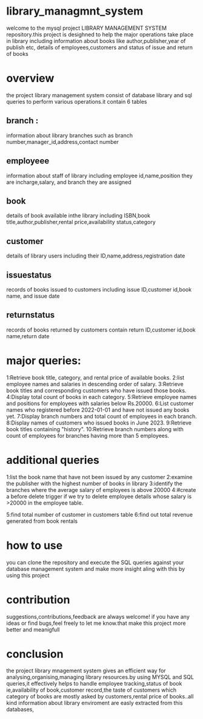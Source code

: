# library_managmnt_system

welcome to the mysql project LIBRARY MANAGEMENT SYSTEM repository.this project is desighned to help the major operations take place in library including information about books like author,publisher,year of publish etc,
details of employees,customers and status of issue and return of books


# overview

the project library management system consist of database library and sql queries to perform various operations.it contain 6 tables

## branch :
information about library branches such as branch number,manager_id,address,contact number

## employeee
information about staff of library including employee id,name,position they are incharge,salary, and branch they are assigned

## book
details of book available inthe library including ISBN,book title,author,publisher,rental price,availability status,category

## customer
details of library users including their ID,name,address,registration date

## issuestatus
records of books issued to customers including issue ID,customer id,book name, and issue date

## returnstatus
records of books returned by customers contain return ID,customer id,book name,return date

# major queries:
1:Retrieve book title, category, and rental price of available books.
2:list employee names and salaries in descending order of salary.
3:Retrieve book titles and corresponding customers who have issued those books.
4:Display total count of books in each category.
5:Retrieve employee names and positions for employees with salaries below Rs.20000.
6:List customer names who registered before 2022-01-01 and have not issued any books yet.
7:Display branch numbers and total count of employees in each branch.
8:Display names of customers who issued books in June 2023.
9:Retrieve book titles containing "history".
10:Retrieve branch numbers along with count of employees for branches having more than 5 employees.


# additional queries
1:list the book name that have not been issued by any customer
2:examine the publisher with the highest number of books in library
3:identify the branches where the average salary of employees is above 20000
4:#create a before delete trigger if we try to delete employee details whose salary is >20000 in the employee table.

5:find total number of customer in customers table
6:find out total revenue generated from book rentals


# how to use
you can clone the repository and execute the SQL queries against your database management system and make more insight aling with this by using this project

# contribution
suggestions,contributions,feedback are always welcome! if you have any ideas or find bugs,feel freely to let me know.that make this project more better and meanigfull


# conclusion

the project library mnagement system gives an efficient way for analysing,organising,managing library resources.by using MYSQL and SQL queries,it effectively helps to handle employee tracking,status of book ie,availability of book,customer record,the taste of customers which category of books are mostly asked by customers,rental price of books..all kind information about library enviroment are easly extracted from this databases,
